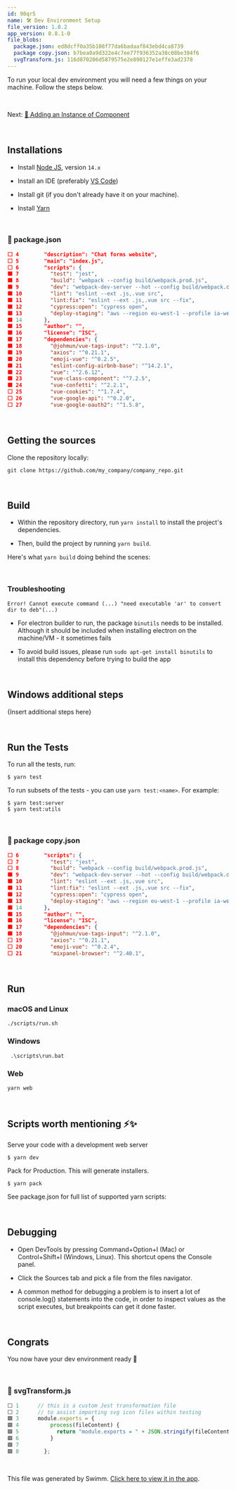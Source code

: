 ```yaml
---
id: 98qr5
name: 🛠 Dev Environment Setup
file_version: 1.0.2
app_version: 0.8.1-0
file_blobs:
  package.json: ed8dcff0a35b108f77da6badaaf843ebd4ca8739
  package copy.json: b7bea0a9d322e4c7ee77f936352a38c08be394f6
  svgTransform.js: 116d870206d5879575e2e890127e1effe3ad2378
---
```


To run your local dev environment you will need a few things on your machine. Follow the steps below.

<br/>

Next: [🔘 Adding an Instance of Component](adding-an-instance-of-component.wtlkh.sw.md)

<br/>

## Installations

*   Install [Node JS](https://nodejs.org/en/download/), version `14.x`
    
*   Install an IDE (preferably [VS Code](https://code.visualstudio.com/))
    
*   Install git (if you don't already have it on your machine).
    
*   Install [Yarn](https://classic.yarnpkg.com/en/docs/install/#mac-stable)

<br/>

<!-- NOTE-swimm-snippet: the lines below link your snippet to Swimm -->
### 📄 package.json
```json
⬜ 4        "description": "Chat forms website",
⬜ 5        "main": "index.js",
⬜ 6        "scripts": {
🟩 7          "test": "jest",
🟩 8          "build": "webpack --config build/webpack.prod.js",
🟩 9          "dev": "webpack-dev-server --hot --config build/webpack.dev.js",
🟩 10         "lint": "eslint --ext .js,.vue src",
🟩 11         "lint:fix": "eslint --ext .js,.vue src --fix",
🟩 12         "cypress:open": "cypress open",
🟩 13         "deploy-staging": "aws --region eu-west-1 --profile ia-webapp-staging s3 sync ./dist s3://ia-webapp-staging --delete"
🟩 14       },
🟩 15       "author": "",
🟩 16       "license": "ISC",
🟩 17       "dependencies": {
🟩 18         "@johmun/vue-tags-input": "^2.1.0",
🟩 19         "axios": "^0.21.1",
🟩 20         "emoji-vue": "^0.2.5",
🟩 21         "eslint-config-airbnb-base": "^14.2.1",
🟩 22         "vue": "^2.6.12",
🟩 23         "vue-class-component": "^7.2.5",
🟩 24         "vue-confetti": "^2.2.1",
⬜ 25         "vue-cookies": "^1.7.4",
⬜ 26         "vue-google-api": "^0.2.0",
⬜ 27         "vue-google-oauth2": "^1.5.8",
```

<br/>

## Getting the sources

Clone the repository locally:

```
git clone https://github.com/my_company/company_repo.git
```

<br/>

## Build

*   Within the repository directory, run `yarn install` to install the project's dependencies.
    
*   Then, build the project by running `yarn build`.

Here's what `yarn build` doing behind the scenes:

<br/>

### Troubleshooting

```
Error! Cannot execute command (...) "need executable 'ar' to convert dir to deb"(...)
```

*   For electron builder to run, the package `binutils` needs to be installed. Although it should be included when installing electron on the machine/VM - it sometimes fails
    
*   To avoid build issues, please run `sudo apt-get install binutils` to install this dependency before trying to build the app

<br/>

## Windows additional steps

{Insert additional steps here}

<br/>

## Run the Tests

To run all the tests, run:

```
$ yarn test
```

To run subsets of the tests - you can use `yarn test:<name>`. For example:

```
$ yarn test:server
$ yarn test:utils
```

<br/>

<!-- NOTE-swimm-snippet: the lines below link your snippet to Swimm -->
### 📄 package copy.json
```json
⬜ 6        "scripts": {
⬜ 7          "test": "jest",
⬜ 8          "build": "webpack --config build/webpack.prod.js",
🟩 9          "dev": "webpack-dev-server --hot --config build/webpack.dev.js",
🟩 10         "lint": "eslint --ext .js,.vue src",
🟩 11         "lint:fix": "eslint --ext .js,.vue src --fix",
🟩 12         "cypress:open": "cypress open",
🟩 13         "deploy-staging": "aws --region eu-west-1 --profile ia-webapp-staging s3 sync ./dist s3://ia-webapp-staging --delete"
🟩 14       },
🟩 15       "author": "",
🟩 16       "license": "ISC",
🟩 17       "dependencies": {
🟩 18         "@johmun/vue-tags-input": "^2.1.0",
⬜ 19         "axios": "^0.21.1",
⬜ 20         "emoji-vue": "^0.2.4",
⬜ 21         "mixpanel-browser": "^2.40.1",
```

<br/>

## Run

### macOS and Linux

```
./scripts/run.sh
```

### Windows

```
 .\scripts\run.bat
```

### Web

```
yarn web
```

<br/>

## Scripts worth mentioning ⚡️✨

Serve your code with a development web server

```
$ yarn dev
```

Pack for Production. This will generate installers.

```
$ yarn pack
```

See package.json for full list of supported yarn scripts:

<br/>

## Debugging

* Open DevTools by pressing Command+Option+I (Mac) or Control+Shift+I (Windows, Linux). This shortcut opens the Console panel.

* Click the Sources tab and pick a file from the files navigator.

* A common method for debugging a problem is to insert a lot of console.log() statements into the code, in order to inspect values as the script executes, but breakpoints can get it done faster.

<br/>

## Congrats

You now have your dev environment ready 🎉

<br/>

<!-- NOTE-swimm-snippet: the lines below link your snippet to Swimm -->
### 📄 svgTransform.js
```javascript
⬜ 1      // this is a custom Jest transformation file 
⬜ 2      // to assist importing svg icon files within testing
🟩 3      module.exports = {
🟩 4          process(fileContent) {
🟩 5            return "module.exports = " + JSON.stringify(fileContent) + ";";
🟩 6          }
🟩 7          
🟩 8        };
```

<br/>

This file was generated by Swimm. [Click here to view it in the app](https://swimm-web-app.web.app/repos/Z2l0aHViJTNBJTNBdGVzdC1wcm9qZWN0JTNBJTNBbmFkYXYtc3dpbW0=/docs/98qr5).